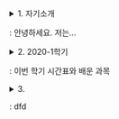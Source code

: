 <details>
<summary>1. 자기소개
  <p>   : 안녕하세요. 저는...</p>
</summary>
<div markdown="1">

# 자기소개  

안녕하세요. 저는 조은채입니다.
지금 선문대학교 글로벌소프트웨어 학과에 재학 중입니다.

처음에 이 학과를 선택했을 때 '진도를 따라갈 수 있을까?', '적성에 맞을까?'하는 고민을 했었습니다.
하지만 지금은 전공 공부가 꽤 재미있고, 부질없는 고민이었구나 싶습니다.

딱 하나, 고민(?)이 있다면 학교가 집이랑 멀다는 것입니다.

-----

저희 집에는 고양이가 두 마리 있습니다.   
처음 보는 사람은 둘이 똑같이 생겼다고 하지만, 자세히 보면 꽤 다른 점이 있다는 것을 알 수 있습니다.   
그래서 학교가 집이랑 멀다는 것이 고민인 이유는 바로 고양이 때문입니다.   

학기 중에는 고양이를 자주 볼 수가 없으니까요......   
~~사실 고양이 자랑하려고 고민이라고 한거에요ㅎㅎㅎ~~

![쿠로](~/git/Joeunchae9835.github.io/images/cat_1.png){: height="50%" width="50%"}
![에코](~/git/Joeunchae9835.github.io/images/cat_2.png){: height="50%" width="50%"}

<html>
  <img scr="~/git/Joeunchae9835.github.io/images/cat_1.png" height="50%" width="50%">
  <img scr="~/git/Joeunchae9835.github.io/images/cat_2.png" height="50%" width="50%">
</html>
-----

최근 코로나 때문에 밖에 잘 못나가서 생긴 취미가 하나있는데요.   
바로 칼림바 연주입니다.  
칼림바는 가느다란 철판을 여러 개 달아놓은 타악기입니다.  
원래 악기에는 별 관심이 없었는데 유튜브 채널 [**'위키위키(WIKIWIKI)'**](https://www.youtube.com/user/WIKIWIKISHOP)를 보고 나서 '저건 사야해!'하는 생각이 들어서 사버렸죠.

지금 연주할 수 있는 곡은
  1. See you again
  2. Summer - 기쿠로지의 여름 OST
두 곡입니다.

칼림바 외에 원래 가지고 있던 취미로는 뜨개질, 페이터 커팅, 피포 페인팅(ex. 명화 그리기) 정도가 있습니다.

-----

|주소           |전화번호     |e-mail             |
|:-------------:|:-----------:|:-----------------:|
|경상남도 함안군|010-3940-XXXX|dmsco9835@naver.com|

</div>
</details>


<details>
<summary>2. 2020-1학기
  <p>   : 이번 학기 시간표와 배운 과목</p>
</summary>
<div markdown="1">

# 2020-1학기

이번 학기 시간표입니다.   
![시간표](~/git/Joeunchae9835.github.io/images/time_table.jpg)

-----

1. **교양**   
  1.1 인성채플   
    - 애천,애인,애국의 건학이념을 중심으로 학생들에게 올바른 인생관, 역사관, 세계관 등을 교육하여 참된 인격자를 양성하는데 그 목적이 있다.   
  1.2 사제동행세미나   
    - 애천,애인,애국의 건학이념을 중심으로 학생들에게 올바른 인생관, 역사관, 세계관 등을 교육하여 참된 인격자를 양성하는데 그 목적이 있다.   
  1.3 공동체와 세계시민   
    - 공동체와 세계시민에 대한 개념을 정립하고 공감대를 형성한다.   
    - 공동체 단위로 글로벌 이슈에 대한 문제들을 스스로 찾아서 이해하고, 나눔과 배려, 협력정신으로 지속가능한 지구공동체의 글로벌 리더로서 기본적인 소양을 습득한다.   

2. **전공**   
  2.1 컴퓨터 데이터구조   
    - 데이터 구조의 핵심이라 할 수 있는, 연결리스트, 스택과 큐, 트리(탐색 트리 포함), 해시 테이블, 정렬 및 그래프에 대한 이론적인 지식을 습득하고, 각 데이터 구조를 python을 기반으로 실제 구현해 봄으로써, 실무적인 역량 향상을 강의 목표로 한다.   
  2.2 데이터사이언스개론   
    - 데이터를 기반으로 세상을 바라볼 수 있는 관점을 배양하고, 비 구조화된 문제의 구조화 및 문제 분할 능력을 갖추며, 다양한 분석 방법론과 분석 도구를 활용할 수 있는 능력 습득을 강의 목표로 한다.   
  2.3 프로그래밍응용1(PBL)   
    - 객체지향의 기본개념을 토대로 Java프로그래밍 기법을 이해할 수 있다.   
    - 객체지향 소프트웨어개발과 관련된 제반문제들을 이해하고 해결할 수 있다.   
  2.4 소프트웨어 공학개론   
    - 소프트웨어공학의 기본개념을 이해하고 설명할 수 있다.   
    - 소프트웨어 요구사항을 분석할 수 있다.   
    - 객체지향의 기본개념을 이해하고 설명할 수 있다.   
  2.5 오픈소스 소프트웨어   
    - 오픈소스 소프트웨어는 이제 거스를 수 없는 대세로 자리 잡았다. 오픈소스 소프트웨어 없이 맨바닥부터 코딩을 한다는 것은 상상할 수도 없고, 우리가 매일 사용하는 소프트웨어 중에서도 소스코드가 공개되어 있는 것들이 매우 많다. 오픈소스 소프트웨어는 이제 IT 산업의 중심으로 자리 잡았다. 본 강의에서는 이러한 시대적 환경 속에서 사용자로서 개발자로서 그리고 협업자로서 오픈소스 커뮤니티 활동에 참여하고 기여할 수 있는 소프트웨어 역량을 높이는 것을 목표로 한다.   

</div>
</details>


<details>
<summary>3.
  <p>   : dfd</p>
</summary>
<div markdown="1">

</div>
</details>



